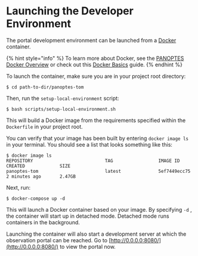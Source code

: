 # Launching the Developer Environment

The portal development environment can be launched from a [Docker](https://docs.docker.com/get-started/overview/) container. 

{% hint style="info" %}
 To learn more about Docker, see the [PANOPTES Docker Overview](https://app.gitbook.com/@projectpanoptes/s/pocs-user-guide/building/software/addendum-docker-overview) or check out this [Docker Basics](https://vsupalov.com/6-docker-basics/) guide. 
{% endhint %}

To launch the container, make sure you are in your project root directory: 

```
$ cd path-to-dir/panoptes-tom
```

Then, run the `setup-local-environment` script:

```
$ bash scripts/setup-local-environment.sh
```

This will build a Docker image from the requirements specified within the `Dockerfile` in your project root. 

You can verify that your image has been built by entering `docker image ls` in your terminal. You should see a list that looks something like this:

```
$ docker image ls
REPOSITORY                           TAG                 IMAGE ID            CREATED             SIZE
panoptes-tom                         latest              5ef7449ecc75        2 minutes ago       2.47GB
```

Next, run:

```
$ docker-compose up -d
```

This will launch a Docker container based on your image. By specifying `-d` , the container will start up in detached mode. Detached mode runs containers in the background.

Launching the container will also start a development server at which the observation portal can be reached. Go to [http://0.0.0.0:8080/](http://0.0.0.0:8080/) to view the portal now.

